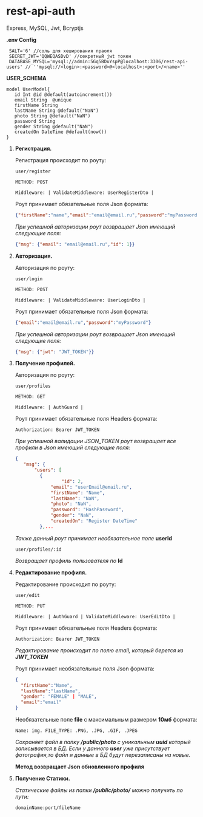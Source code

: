 # rest-api-auth
Express, MySQL, Jwt, Bcryptjs


__.env Config__
   ```dotenv
    SALT='6' //соль для хеширования праоля
    SECRET_JWT='QQWEQASDvD' //секретный jwt токен
    DATABASE_MYSQL='mysql://admin:5Gq5BDuYspP@localhost:3306/rest-api-users' // ''mysql://<login>:<password>@<localhost>:<port>/<name>''
```



__USER_SCHEMA__
   ```JS
   model UserModel{
      id Int @id @default(autoincrement())
      email String  @unique
      firstName String
      lastName String @default("NaN")
      photo String @default("NaN")
      password String
      gender String @default("NaN")
      createdOn DateTime @default(now())
   }
```


1. __Регистрация.__ 

    Регистрация происходит по роуту:

    ``` user/register ``` 

    ```METHOD: POST```
   
   ```Middleware: | ValidateMiddleware: UserRegisterDto |```
        
   Роут принимает обязательные поля Json формата:

   ```JSON
   {"firstName":"name","email":"email@email.ru","password":"myPassword"}
   ```
      *При успешной авторизации роут возвращает Json имеющий следующие поля:*
   ```JSON
   {"msg": {"email": "email@email.ru","id": 1}}
   ```
2. __Авторизация.__
   
    Авторизация по роуту:
   
    ```user/login```
  
   ```METHOD: POST```

   ```Middleware: | ValidateMiddleware: UserLoginDto |```

   Роут принимает обязательные поля Json формата:   
   ```JSON
   {"email":"email@email.ru","password":"myPassword"}
   ```
    *При успешной авторизации роут возвращает Json имеющий следующие поля:*
   ```JSON
   {"msg": {"jwt": "JWT_TOKEN"}}
    ```
3. __Получение профилей.__

   Авторизация по роуту:

   ```user/profiles```
 
   ```METHOD: GET```

   ```Middleware: | AuthGuard |```

   Роут принимает обязательные поля Headers формата:
   ```HEADERS
   Authorization: Bearer JWT_TOKEN
   ```
   *При успешной валидации JSON_TOKEN роут возвращает все профили в Json имеющий следующие поля:*
   ```JSON
   {
      "msg": {
          "users": [
            {
                    "id": 2,
                "email": "userEmail@email.ru",
                "firstName": "Name",
                "lastName": "NaN",
                "photo": "NaN",
                "password": "HashPassword",
                "gender": "NaN",
                "createdOn": "Register DateTime"
            },...
    ```
    *Также данный роут принимает необязательное поле* **userId**

   ```user/profiles/:id```
    
    *Возвращает профиль пользователя по* **Id**


4. __Редактирование профиля.__

   Редактирование происходит по роуту:

   ``` user/edit ```

   ```METHOD: PUT```

   ```Middleware: | AuthGuard | ValidateMiddleware: UserEditDto |```

     Роут принимает обязательные поля Headers формата:
   ```HEADERS
   Authorization: Bearer JWT_TOKEN
   ```
   *Редактирование происходит по полю email, который берется из **JWT_TOKEN***

    Роут принимает необязательные поля Json формата:

    ```JSON
    {
      "firstName":"Name",
      "lastName":"lastName",
      "gender": "FEMALE" | "MALE",
      "email":"email"
    }
   ```
   Необязательные поле **file** с максимальным размером **10мб** формата: 

    ```Name: img. FILE_TYPE: .PNG, .JPG, .GIF, .JPEG```
 
   *Сохраняет файл в папку **/public/photo** с уникальным **uuid** который записывается в БД.
   Если у данного **user** уже присутствует фотография,то файл и данные в БД будут перезаписаны на новые.*

   **Метод возвращает Json обновленного профиля**


5. __Получение Статики.__
   
   *Статические файлы из папки **/public/photo/** можно получить по пути:*
 
   ``domainName:port/fileName``